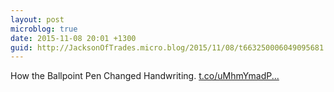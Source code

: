 ```yaml
---
layout: post
microblog: true
date: 2015-11-08 20:01 +1300
guid: http://JacksonOfTrades.micro.blog/2015/11/08/t663250006049095681.html
---
```

How the Ballpoint Pen Changed Handwriting. [t.co/uMhmYmadP...](https://t.co/uMhmYmadPw)

